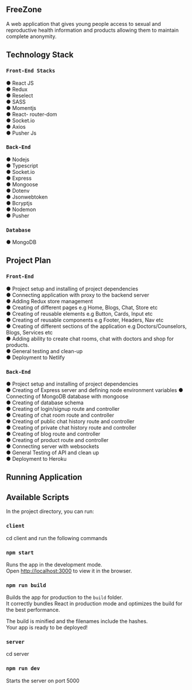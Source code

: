 ## FreeZone

A web application that gives young people access to sexual and reproductive
health information and products allowing them to maintain complete anonymity.

## Technology Stack

### `Front-End Stacks`

● React JS <br>
● Redux <br>
● Reselect <br>
● SASS <br>
● Momentjs <br>
● React- router-dom <br>
● Socket.io <br>
● Axios <br>
● Pusher Js

### `Back-End`

● Nodejs <br>
● Typescript <br>
● Socket.io <br>
● Express <br>
● Mongoose <br>
● Dotenv <br>
● Jsonwebtoken <br>
● Bcryptjs <br>
● Nodemon <br>
● Pusher

### `Database`

● MongoDB

## Project Plan

### `Front-End`

● Project setup and installing of project dependencies <br>
● Connecting application with proxy to the backend server <br>
● Adding Redux store management <br>
● Creating of different pages e.g Home, Blogs, Chat, Store etc <br>
● Creating of reusable elements e.g Button, Cards, Input etc <br>
● Creating of reusable components e.g Footer, Headers, Nav etc <br>
● Creating of different sections of the application e.g Doctors/Counselors, Blogs, Services etc <br>
● Adding ability to create chat rooms, chat with doctors and shop for products. <br>
● General testing and clean-up <br>
● Deployment to Netlify <br>

### `Back-End`

● Project setup and installing of project dependencies <br>
● Creating of Express server and defining node environment variables ● Connecting of MongoDB database with mongoose <br>
● Creating of database schema <br>
● Creating of login/signup route and controller <br>
● Creating of chat room route and controller <br>
● Creating of public chat history route and controller <br>
● Creating of private chat history route and controller <br>
● Creating of blog route and controller <br>
● Creating of product route and controller <br>
● Connecting server with websockets <br>
● General Testing of API and clean up <br>
● Deployment to Heroku

## Running Application

## Available Scripts

In the project directory, you can run:

### `client`

cd client and run the following commands

### `npm start`

Runs the app in the development mode.<br />
Open [http://localhost:3000](http://localhost:3000) to view it in the browser.

### `npm run build`

Builds the app for production to the `build` folder.<br />
It correctly bundles React in production mode and optimizes the build for the best performance.

The build is minified and the filenames include the hashes.<br />
Your app is ready to be deployed!

### `server`

cd server

### `npm run dev`

Starts the server on port 5000
